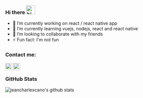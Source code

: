 ### Hi there <img src="https://user-images.githubusercontent.com/1303154/88677602-1635ba80-d120-11ea-84d8-d263ba5fc3c0.gif" width="28px" alt="hi">

<!--
**jeancharlescano/jeancharlescano** is a ✨ _special_ ✨ repository because its `README.md` (this file) appears on your GitHub profile.

Here are some ideas to get you started:
-->
- 🔭 I’m currently working on react / react native app
- 🌱 I’m currently learning vuejs, nodejs, react and react native
- 👯 I’m looking to collaborate with my friends
- ⚡ Fun fact: I'm not fun


### Contact me:

[<img align="left" alt="codeSTACKr | LinkedIn" width="22px" src="https://cdn.jsdelivr.net/npm/simple-icons@v3/icons/linkedin.svg" />][linkedin]
[<img align="left" alt="codeSTACKr | Instagram" width="22px" src="https://cdn.jsdelivr.net/npm/simple-icons@v3/icons/instagram.svg" />][instagram]

[instagram]: https://instagram.com/jc_cno
[linkedin]: https://www.linkedin.com/in/jean-charles-cano/

<br />

### GitHub Stats

![jeancharlescano's github stats](https://github-readme-stats.vercel.app/api?username=jeancharlescano&count_private=true&theme=highcontrast)
